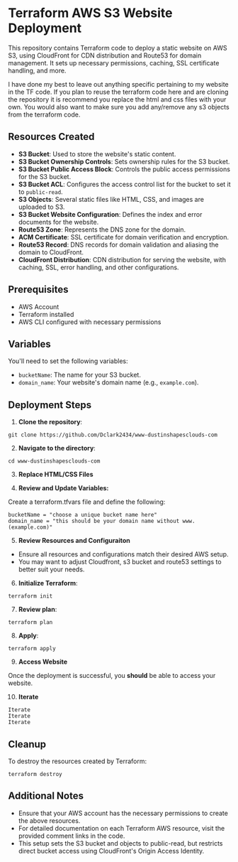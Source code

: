 # Terraform AWS S3 Website Deployment

This repository contains Terraform code to deploy a static website on AWS S3, using CloudFront for CDN distribution and Route53 for domain management. It sets up necessary permissions, caching, SSL certificate handling, and more.

I have done my best to leave out anything specific pertaining to my website in the TF code. If you plan to reuse the terraform code here and are cloning the repository it is recommend you replace the html and css files with your own. You would also want to make sure you add any/remove any s3 objects from the terraform code.

## Resources Created

- **S3 Bucket**: Used to store the website's static content.
- **S3 Bucket Ownership Controls**: Sets ownership rules for the S3 bucket.
- **S3 Bucket Public Access Block**: Controls the public access permissions for the S3 bucket.
- **S3 Bucket ACL**: Configures the access control list for the bucket to set it to `public-read`.
- **S3 Objects**: Several static files like HTML, CSS, and images are uploaded to S3.
- **S3 Bucket Website Configuration**: Defines the index and error documents for the website.
- **Route53 Zone**: Represents the DNS zone for the domain.
- **ACM Certificate**: SSL certificate for domain verification and encryption.
- **Route53 Record**: DNS records for domain validation and aliasing the domain to CloudFront.
- **CloudFront Distribution**: CDN distribution for serving the website, with caching, SSL, error handling, and other configurations.

## Prerequisites

- AWS Account
- Terraform installed
- AWS CLI configured with necessary permissions

## Variables

You'll need to set the following variables:

- `bucketName`: The name for your S3 bucket.
- `domain_name`: Your website's domain name (e.g., `example.com`).

## Deployment Steps

1. **Clone the repository**:
```
git clone https://github.com/Dclark2434/www-dustinshapesclouds-com
```

2. **Navigate to the directory**:
```
cd www-dustinshapesclouds-com
```
3. **Replace HTML/CSS Files**

4. **Review and Update Variables:**

Create a terraform.tfvars file and define the following:
```
bucketName = "choose a unique bucket name here"
domain_name = "this should be your domain name without www. (example.com)"
```
5. **Review Resources and Configuraiton**

- Ensure all resources and configurations match their desired AWS setup.  
- You may want to adjust Cloudfront, s3 bucket and route53 settings to better suit your needs.

6. **Initialize Terraform**:
```
terraform init
```

7. **Review plan**:
```
terraform plan
```

8. **Apply**:
```
terraform apply
```

9. **Access Website**  

Once the deployment is successful, you **should** be able to access your website.

10. **Iterate**  
```
Iterate  
Iterate  
Iterate
```
## Cleanup

To destroy the resources created by Terraform:

```
terraform destroy
```

## Additional Notes

- Ensure that your AWS account has the necessary permissions to create the above resources.
- For detailed documentation on each Terraform AWS resource, visit the provided comment links in the code.
- This setup sets the S3 bucket and objects to public-read, but restricts direct bucket access using CloudFront's Origin Access Identity.
